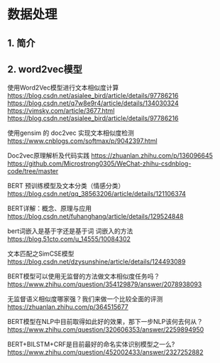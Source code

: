 # 数据处理

## 1. 简介



## 2. word2vec模型

使用Word2Vec模型进行文本相似度计算
https://blog.csdn.net/asialee_bird/article/details/97786216
https://blog.csdn.net/q7w8e9r4/article/details/134030324
https://vimsky.com/article/3677.html
https://blog.csdn.net/asialee_bird/article/details/97786216

使用gensim 的 doc2vec 实现文本相似度检测
https://www.cnblogs.com/softmax/p/9042397.html

Doc2vec原理解析及代码实践
https://zhuanlan.zhihu.com/p/136096645
https://github.com/Microstrong0305/WeChat-zhihu-csdnblog-code/tree/master

BERT 预训练模型及文本分类（情感分类）
https://blog.csdn.net/qq_38563206/article/details/121106374

BERT详解：概念、原理与应用
https://blog.csdn.net/fuhanghang/article/details/129524848

bert词嵌入是基于字还是基于词 词嵌入的方法
https://blog.51cto.com/u_14555/10084302

文本匹配之SimCSE模型
https://blog.csdn.net/dzysunshine/article/details/124493089

BERT模型可以使用无监督的方法做文本相似度任务吗？
https://www.zhihu.com/question/354129879/answer/2078938093

无监督语义相似度哪家强？我们来做一个比较全面的评测
https://zhuanlan.zhihu.com/p/364515677

BERT模型在NLP中目前取得如此好的效果，那下一步NLP该何去何从？
https://www.zhihu.com/question/320606353/answer/2259894950

BERT+BILSTM+CRF是目前最好的命名实体识别模型之一么?
https://www.zhihu.com/question/452002433/answer/2327252882